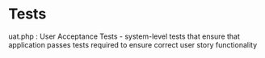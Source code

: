 # Tests

uat.php
  : User Acceptance Tests - system-level tests that ensure that application passes tests required to ensure correct user story functionality

